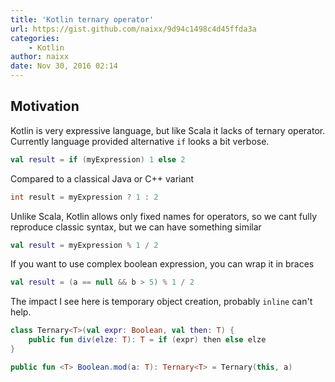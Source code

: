 ```yaml
---
title: 'Kotlin ternary operator'
url: https://gist.github.com/naixx/9d94c1498c4d45ffda3a
categories:
    - Kotlin
author: naixx
date: Nov 30, 2016 02:14
---
```

## Motivation

Kotlin is very expressive language, but like Scala it lacks of ternary operator. Currently language provided alternative `if` looks a bit verbose. 

```kotlin
val result = if (myExpression) 1 else 2
```
Compared to a classical Java or C++ variant

```java
int result = myExpression ? 1 : 2
```

Unlike Scala, Kotlin allows only fixed names for operators, so we cant fully reproduce classic syntax, but we can have something similar

```kotlin
val result = myExpression % 1 / 2

```

If you want to use complex boolean expression, you can wrap it in braces

```kotlin
val result = (a == null && b > 5) % 1 / 2
```

The impact I see here is temporary object creation, probably `inline` can't help.

```kotlin
class Ternary<T>(val expr: Boolean, val then: T) {
    public fun div(elze: T): T = if (expr) then else elze
}

public fun <T> Boolean.mod(a: T): Ternary<T> = Ternary(this, a)
```
